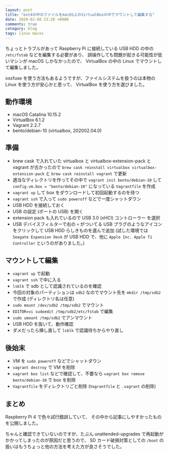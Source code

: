 ```yaml
---
layout: post
title: "ext4の中のファイルをmacOS上のVirtualBoxの中でマウントして編集する"
date: 2020-02-08 23:20 +0900
comments: true
category: blog
tags: linux macos
---
```

ちょっとトラブルがあって Raspberry Pi に接続している USB HDD の中の `/etc/fstab` などを編集する必要があり、
誤操作しても問題が起きる可能性が低いマシンが macOS しかなかったので、
VirtualBox の中の Linux でマウントして編集しました。

osxfuse を使う方法もあるようですが、ファイルシステムを扱うのは本物の Linux を使う方が安心かと思って、
VirtualBox を使う方を選びました。

<!--more-->

## 動作環境

- macOS Catalina 10.15.2
- VirtualBox 6.1.2
- Vagrant 2.2.7
- bento/debian-10 (virtualbox, 202002.04.0)

## 準備

- brew cask で入れていた virtualbox と virtualbox-extension-pack と vagrant が古かったので `brew cask reinstall virtualbox virtualbox-extension-pack` と `brew cask reinstall vagrant` で更新
- 適当なディレクトリを作ってその中で `vagrant init bento/debian-10` して `config.vm.box = "bento/debian-10"` になっている `Vagrantfile` を作成
- `vagrant up` して box をダウンロードして初回起動するのを待つ
- `vagrant ssh` で入って `sudo poweroff` などで一度シャットダウン
- USB HDD を接続しておく
- USB の設定 (ポートの USB) を開く
- extension pack も入れているので USB 3.0 (xHCI) コントローラー を選択
- USB デバイスフィルターで右の `+` がついてる USB プラグのようなアイコンをクリックして USB HDD らしきものを選んで追加
  (試した環境では `Seagate Expansion Desk` が USB HDD で、他に `Apple Inc. Apple T1 Controller` というのがありました。)

## マウントして編集

- `vagrant up` で起動
- `vagrant ssh` で中に入る
- `lsblk` で sdb として認識されているのを確認
- 今回の対象のパーティションは `sdb2` なのでマウント先を `mkdir /tmp/sdb2` で作成 (ディレクトリ名は任意)
- `sudo mount /dev/sdb2 /tmp/sdb2` でマウント
- `EDITOR=vi sudoedit /tmp/sdb2/etc/fstab` で編集
- `sudo umount /tmp/sdb2` でアンマウント
- USB HDD を抜いて、動作確認
- ダメだったら挿し直して `lsblk` で認識待ちからやり直し

## 後始末

- VM を `sudo poweroff` などでシャットダウン
- `vagrant destroy` で VM を削除
- `vagrant box list` などで確認して、不要なら `vagrant box remove bento/debian-10` で box を削除
- `Vagrantfile` をディレクトリごと削除 (`Vagrantfile` と `.vagrant` の削除)

## まとめ

Raspberry Pi 4 で色々試行錯誤していて、
その中から記事にしやすかったものを公開しました。

ちゃんと確認できていないのですが、たぶん unattended-upgrades で再起動がかかってしまったのが原因だと思うので、
SD カード破損対策としての `/boot` の扱いはもうちょっと他の方法を考えた方が良さそうでした。
